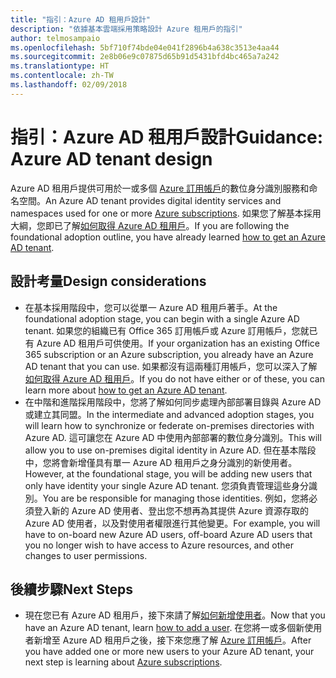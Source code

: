 ```yaml
---
title: "指引：Azure AD 租用戶設計"
description: "依據基本雲端採用策略設計 Azure 租用戶的指引"
author: telmosampaio
ms.openlocfilehash: 5bf710f74bde04e041f2896b4a638c3513e4aa44
ms.sourcegitcommit: 2e8b06e9c07875d65b91d5431bfd4bc465a7a242
ms.translationtype: HT
ms.contentlocale: zh-TW
ms.lasthandoff: 02/09/2018
---
```

# <a name="guidance-azure-ad-tenant-design"></a><span data-ttu-id="d1dce-103">指引：Azure AD 租用戶設計</span><span class="sxs-lookup"><span data-stu-id="d1dce-103">Guidance: Azure AD tenant design</span></span>

<span data-ttu-id="d1dce-104">Azure AD 租用戶提供可用於一或多個 [Azure 訂用帳戶](subscription-explainer.md)的數位身分識別服務和命名空間。</span><span class="sxs-lookup"><span data-stu-id="d1dce-104">An Azure AD tenant provides digital identity services and namespaces used for one or more [Azure subscriptions](subscription-explainer.md).</span></span> <span data-ttu-id="d1dce-105">如果您了解基本採用大綱，您即已了解[如何取得 Azure AD 租用戶][how-to-get-aad-tenant]。</span><span class="sxs-lookup"><span data-stu-id="d1dce-105">If you are following the foundational adoption outline, you have already learned [how to get an Azure AD tenant][how-to-get-aad-tenant].</span></span> 

## <a name="design-considerations"></a><span data-ttu-id="d1dce-106">設計考量</span><span class="sxs-lookup"><span data-stu-id="d1dce-106">Design considerations</span></span>

- <span data-ttu-id="d1dce-107">在基本採用階段中，您可以從單一 Azure AD 租用戶著手。</span><span class="sxs-lookup"><span data-stu-id="d1dce-107">At the foundational adoption stage, you can begin with a single Azure AD tenant.</span></span> <span data-ttu-id="d1dce-108">如果您的組織已有 Office 365 訂用帳戶或 Azure 訂用帳戶，您就已有 Azure AD 租用戶可供使用。</span><span class="sxs-lookup"><span data-stu-id="d1dce-108">If your organization has an existing Office 365 subscription or an Azure subscription, you already have an Azure AD tenant that you can use.</span></span> <span data-ttu-id="d1dce-109">如果都沒有這兩種訂用帳戶，您可以深入了解[如何取得 Azure AD 租用戶][how-to-get-aad-tenant]。</span><span class="sxs-lookup"><span data-stu-id="d1dce-109">If you do not have either or of these, you can learn more about [how to get an Azure AD tenant][how-to-get-aad-tenant].</span></span> 
- <span data-ttu-id="d1dce-110">在中階和進階採用階段中，您將了解如何同步處理內部部署目錄與 Azure AD 或建立其同盟。</span><span class="sxs-lookup"><span data-stu-id="d1dce-110">In the intermediate and advanced adoption stages, you will learn how to synchronize or federate on-premises directories with Azure AD.</span></span> <span data-ttu-id="d1dce-111">這可讓您在 Azure AD 中使用內部部署的數位身分識別。</span><span class="sxs-lookup"><span data-stu-id="d1dce-111">This will allow you to use on-premises digital identity in Azure AD.</span></span> <span data-ttu-id="d1dce-112">但在基本階段中，您將會新增僅具有單一 Azure AD 租用戶之身分識別的新使用者。</span><span class="sxs-lookup"><span data-stu-id="d1dce-112">However, at the foundational stage, you will be adding new users that only have identity your single Azure AD tenant.</span></span> <span data-ttu-id="d1dce-113">您須負責管理這些身分識別。</span><span class="sxs-lookup"><span data-stu-id="d1dce-113">You are be responsible for managing those identities.</span></span> <span data-ttu-id="d1dce-114">例如，您將必須登入新的 Azure AD 使用者、登出您不想再為其提供 Azure 資源存取的 Azure AD 使用者，以及對使用者權限進行其他變更。</span><span class="sxs-lookup"><span data-stu-id="d1dce-114">For example, you will have to on-board new Azure AD users, off-board Azure AD users that you no longer wish to have access to Azure resources, and other changes to user permissions.</span></span>

## <a name="next-steps"></a><span data-ttu-id="d1dce-115">後續步驟</span><span class="sxs-lookup"><span data-stu-id="d1dce-115">Next Steps</span></span>

* <span data-ttu-id="d1dce-116">現在您已有 Azure AD 租用戶，接下來請了解[如何新增使用者][azure-ad-add-user]。</span><span class="sxs-lookup"><span data-stu-id="d1dce-116">Now that you have an Azure AD tenant, learn [how to add a user][azure-ad-add-user].</span></span> <span data-ttu-id="d1dce-117">在您將一或多個新使用者新增至 Azure AD 租用戶之後，接下來您應了解 [Azure 訂用帳戶](subscription-explainer.md)。</span><span class="sxs-lookup"><span data-stu-id="d1dce-117">After you have added one or more new users to your Azure AD tenant, your next step is learning about [Azure subscriptions](subscription-explainer.md).</span></span>

<!-- Links -->

[azure-ad-add-user]: /azure/active-directory/add-users-azure-active-directory?toc=/azure/architecture/cloud-adoption-guide/toc.json
[docs-manage-azure-ad]: /azure/active-directory/active-directory-administer?toc=/azure/architecture/cloud-adoption-guide/toc.json
[docs-tenant]: /azure/active-directory/develop/active-directory-howto-tenant?toc=/azure/architecture/cloud-adoption-guide/toc.json
[docs-associate-subscription]: /azure/active-directory/active-directory-how-subscriptions-associated-directory?toc=/azure/architecture/cloud-adoption-guide/toc.json
[how-to-get-aad-tenant]: /azure/active-directory/develop/active-directory-howto-tenant?toc=/azure/architecture/cloud-adoption-guide/toc.json